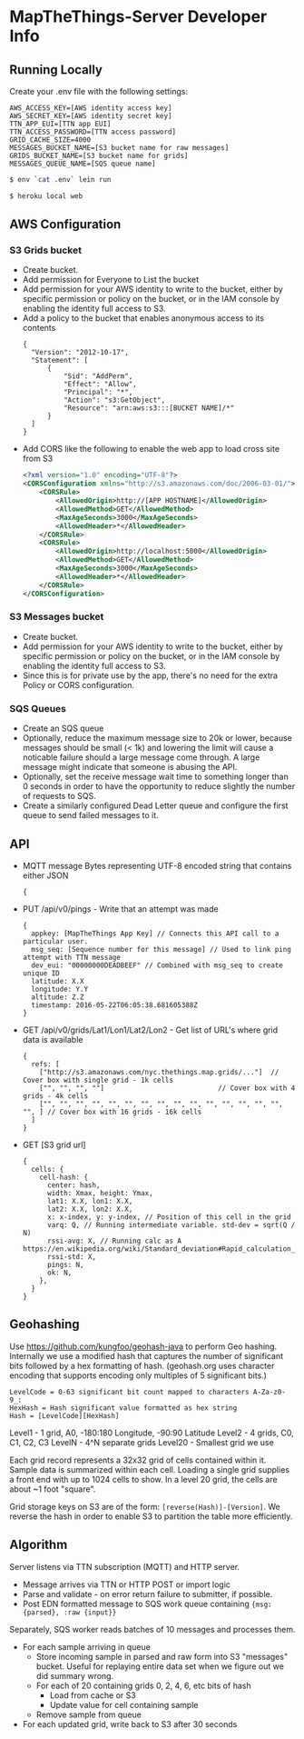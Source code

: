 # MapTheThings-Server Developer Info

## Running Locally

Create your .env file with the following settings:
```
AWS_ACCESS_KEY=[AWS identity access key]
AWS_SECRET_KEY=[AWS identity secret key]
TTN_APP_EUI=[TTN app EUI]
TTN_ACCESS_PASSWORD=[TTN access password]
GRID_CACHE_SIZE=4000
MESSAGES_BUCKET_NAME=[S3 bucket name for raw messages]
GRIDS_BUCKET_NAME=[S3 bucket name for grids]
MESSAGES_QUEUE_NAME=[SQS queue name]
```

```sh
$ env `cat .env` lein run
```

```sh
$ heroku local web
```

## AWS Configuration
### S3 Grids bucket
- Create bucket.
- Add permission for Everyone to List the bucket
- Add permission for your AWS identity to write to the bucket, either by
  specific permission or policy on the bucket, or in the IAM console by
  enabling the identity full access to S3.
- Add a policy to the bucket that enables anonymous access to its contents
  ```
  {
  	"Version": "2012-10-17",
  	"Statement": [
  		{
  			"Sid": "AddPerm",
  			"Effect": "Allow",
  			"Principal": "*",
  			"Action": "s3:GetObject",
  			"Resource": "arn:aws:s3:::[BUCKET NAME]/*"
  		}
  	]
  }
  ```
- Add CORS like the following to enable the web app to load cross site from S3
  ```xml
  <?xml version="1.0" encoding="UTF-8"?>
  <CORSConfiguration xmlns="http://s3.amazonaws.com/doc/2006-03-01/">
      <CORSRule>
          <AllowedOrigin>http://[APP HOSTNAME]</AllowedOrigin>
          <AllowedMethod>GET</AllowedMethod>
          <MaxAgeSeconds>3000</MaxAgeSeconds>
          <AllowedHeader>*</AllowedHeader>
      </CORSRule>
      <CORSRule>
          <AllowedOrigin>http://localhost:5000</AllowedOrigin>
          <AllowedMethod>GET</AllowedMethod>
          <MaxAgeSeconds>3000</MaxAgeSeconds>
          <AllowedHeader>*</AllowedHeader>
      </CORSRule>
  </CORSConfiguration>
  ```

### S3 Messages bucket
- Create bucket.
- Add permission for your AWS identity to write to the bucket, either by
  specific permission or policy on the bucket, or in the IAM console by
  enabling the identity full access to S3.
- Since this is for private use by the app, there's no need for the extra
  Policy or CORS configuration.

### SQS Queues
- Create an SQS queue
- Optionally, reduce the maximum message size
  to 20k or lower, because messages should be small (< 1k) and lowering the
  limit will cause a noticable failure should a large message come through.
  A large message might indicate that someone is abusing the API.
- Optionally, set the receive message wait time to something longer than 0
  seconds in order to have the opportunity to reduce slightly the number of
  requests to SQS.
- Create a similarly configured Dead Letter queue and configure the first queue
  to send failed messages to it.

## API
- MQTT message
Bytes representing UTF-8 encoded string that contains either JSON
  ```
  {
  ```
- PUT /api/v0/pings - Write that an attempt was made
  ```
  {
    appkey: [MapTheThings App Key] // Connects this API call to a particular user.
    msg_seq: [Sequence number for this message] // Used to link ping attempt with TTN message
    dev_eui: "00000000DEADBEEF" // Combined with msg_seq to create unique ID
    latitude: X.X
    longitude: Y.Y
    altitude: Z.Z
    timestamp: 2016-05-22T06:05:38.681605388Z
  }
  ```
- GET /api/v0/grids/Lat1/Lon1/Lat2/Lon2 - Get list of URL's where grid data is available
  ```
  {
    refs: [
      ["http://s3.amazonaws.com/nyc.thethings.map.grids/..."]  // Cover box with single grid - 1k cells
      ["", "", "", ""]                            // Cover box with 4 grids - 4k cells
      ["", "", "", "", "", "", "", "", "", "", "", "", "", "", "", "", ] // Cover box with 16 grids - 16k cells
    ]
  }
  ```
- GET [S3 grid url]
  ```
  {
    cells: {
      cell-hash: {
        center: hash,
        width: Xmax, height: Ymax,
        lat1: X.X, lon1: X.X,
        lat2: X.X, lon2: X.X,
        x: x-index, y: y-index, // Position of this cell in the grid
        varq: Q, // Running intermediate variable. std-dev = sqrt(Q / N)
        rssi-avg: X, // Running calc as A https://en.wikipedia.org/wiki/Standard_deviation#Rapid_calculation_methods
        rssi-std: X,
        pings: N,
        ok: N,
      },
    }
  }
  ```

## Geohashing
Use https://github.com/kungfoo/geohash-java to perform Geo hashing.
Internally we use a modified hash that captures the number of significant bits
followed by a hex formatting of hash. (geohash.org uses character encoding that
supports encoding only multiples of 5 significant bits.)

```
LevelCode = 0-63 significant bit count mapped to characters A-Za-z0-9_:
HexHash = Hash significant value formatted as hex string
Hash = [LevelCode][HexHash]
```

Level1 - 1 grid, A0, -180:180 Longitude, -90:90 Latitude
Level2 - 4 grids, C0, C1, C2, C3
LevelN - 4^N separate grids
Level20 - Smallest grid we use

Each grid record represents a 32x32 grid of cells contained within it.
Sample data is summarized within each cell. Loading a single grid supplies
a front end with up to 1024 cells to show.
In a level 20 grid, the cells are about ~1 foot "square".

Grid storage keys on S3 are of the form: ```[reverse(Hash)]-[Version]```.
We reverse the hash in order to enable S3 to partition the table more efficiently.

## Algorithm
Server listens via TTN subscription (MQTT) and HTTP server.
- Message arrives via TTN or HTTP POST or import logic
- Parse and validate - on error return failure to submitter, if possible.
- Post EDN formatted message to SQS work queue containing
  ```{msg: {parsed}, :raw {input}}```

Separately, SQS worker reads batches of 10 messages and processes them.
- For each sample arriving in queue
  - Store incoming sample in parsed and raw form into S3 "messages" bucket.
    Useful for replaying entire data set when we figure out we did summary wrong.
  - For each of 20 containing grids 0, 2, 4, 6, etc bits of hash
    - Load from cache or S3
    - Update value for cell containing sample
  - Remove sample from queue
- For each updated grid, write back to S3 after 30 seconds
